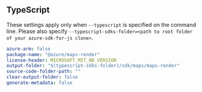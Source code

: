 ## TypeScript

These settings apply only when `--typescript` is specified on the command line.
Please also specify `--typescript-sdks-folder=<path to root folder of your azure-sdk-for-js clone>`.

``` yaml $(typescript)
azure-arm: false
package-name: "@azure/maps-render"
license-header: MICROSOFT_MIT_NO_VERSION
output-folder: "$(typescript-sdks-folder)/sdk/maps/maps-render"
source-code-folder-path: ""
clear-output-folder: false
generate-metadata: false
```
